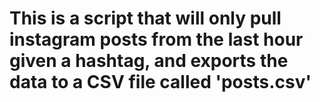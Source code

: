 # This is a script that will only pull instagram posts from the last hour given a hashtag, and exports the data to a CSV file called 'posts.csv'
